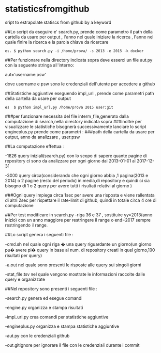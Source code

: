 # statisticsfromgithub
sript to estrapolate statiscs from github by a keyword

##Lo script da eseguire e' search.py, prende come parametro il path della cartella da usare per output , l'anno nel quale iniziare la ricerca , l'anno nel quale finire la ricerca e la parola chiave da ricercare


	es.	$ python search.py -i /home/prova/ -s 2013 -e 2015 -k docker




##Per funzionare nella directory indicata sopra deve esserci un file aut.py con la seguente stringa all'interno:


aut='username:psw'

dove username e psw sono le credenziali dell'utente per accedere a github




##Statistiche aggiuntive eseguendo impl_url , prende come parametri path della cartella da usare per output


	es	$ python impl_url.py /home/prova 2015 user:git


###per funzionare necessita del file interm_file,generato dalla computazione di search,nella directory indicata sopra 
###inoltre per visualizzare le statistiche bisognerà successivamente lanciare lo script engineplus.py  prende come parametri :
###path della cartella da usare per output, anno da analizzare , user:psw




##La computazione effettua :

-1826 query iniziali(search.py) con lo scopo di sapere quante pagine di repository ci sono da analizzare per ogni giorno dal 2013-01-01 al 2017-12-31 

-3000 query circa(considerando che ogni giorno abbia ,1 pagina(2013 e 2014) o 2 pagine (resto del periodo) in media,di repository e quindi ci sia bisogno di 1 o 2 query per avere tutti i risultati relativi al giorno )

###Ogni query impiega circa 1sec per avere una risposta e viene rallentata di altri 2sec per rispettare il rate-limit di github, quindi in totale circa 4 ore di computazione



##Per test modificare in search.py 
-riga 36 e 37 , sostituire yy=2013(anno inizio) con un anno maggiore per restringere il range o end=2017 sempre restringendo il range.




##Lo script genera i seguenti file :


-cmd.sh		nel quale ogni riga � una query riguardante un giorno(un giorno pu� avere pi� query in base al num. di repository creati in quel giorno,100 risultati per query)


-a.out		nel quale sono presenti le risposte alle query sui singoli giorni


-stat_file.tsv	nel quale vengono mostrate le informazioni raccolte dalle query e organizzate




##Nel repository sono presenti i seguenti file :


-search.py		genera ed esegue comandi    


-engine.py		organizza e stampa risultati


-impl_url.py		crea comandi per statistiche aggiuntive


-engineplus.py		organizza e stampa statistiche aggiuntive	


-aut.py			con le credenziali github


-out.gitignore	per ignorare il file con le credenziali durante i commit
